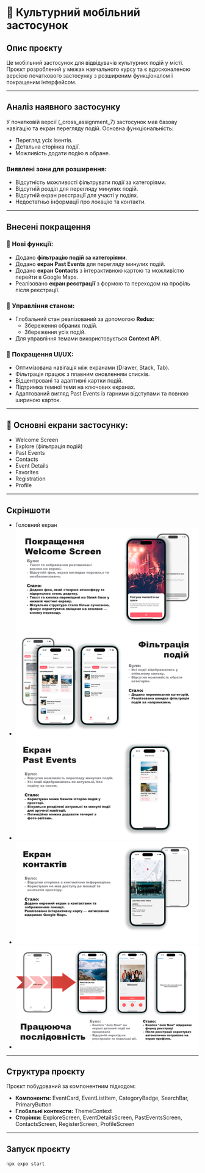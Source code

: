 # 📱 Культурний мобільний застосунок

## Опис проєкту

Це мобільний застосунок для відвідувачів культурних подій у місті. Проєкт розроблений у межах навчального курсу та є вдосконаленою версією початкового застосунку з розширеним функціоналом і покращеним інтерфейсом.

---

## Аналіз наявного застосунку

У початковій версії (\_cross_assignment_7) застосунок мав базову навігацію та екран перегляду подій. Основна функціональність:

- Перегляд усіх івентів.
- Детальна сторінка події.
- Можливість додати подію в обране.

### Виявлені зони для розширення:

- Відсутність можливості фільтрувати події за категоріями.
- Відсутній розділ для перегляду минулих подій.
- Відсутній екран реєстрації для участі у подіях.
- Недостатньо інформації про локацію та контакти.

---

## Внесені покращення

### 📌 Нові функції:

- Додано **фільтрацію подій за категоріями**.
- Додано **екран Past Events** для перегляду минулих подій.
- Додано **екран Contacts** з інтерактивною картою та можливістю перейти в Google Maps.
- Реалізовано **екран реєстрації** з формою та переходом на профіль після реєстрації.

### 📌 Управління станом:

- Глобальний стан реалізований за допомогою **Redux**:
  - Збереження обраних подій.
  - Збереження усіх подій.
- Для управління темами використовується **Context API**.

### 📌 Покращення UI/UX:

- Оптимізована навігація між екранами (Drawer, Stack, Tab).
- Фільтрація працює з плавним оновленням списків.
- Відцентровані та адаптивні картки подій.
- Підтримка темної теми на ключових екранах.
- Адаптований вигляд Past Events із гарними відступами та повною шириною карток.

---

## 🔗 Основні екрани застосунку:

- Welcome Screen
- Explore (фільтрація подій)
- Past Events
- Contacts
- Event Details
- Favorites
- Registration
- Profile

---

## Скріншоти

- Головний екран
  ![Головний екран](./presentation/presentation-1.png)
- ![Сторінка Explore з фільтрацією](./presentation/presentation-2.png)
- ![Сторінка Past Events](./presentation/presentation-5.png)
- ![Сторінка Contacts](./presentation/presentation-4.png)
- ![Сторінка реєстрації](./presentation/presentation-3.png)

---

## Структура проєкту

Проєкт побудований за компонентним підходом:

- **Компоненти:** EventCard, EventListItem, CategoryBadge, SearchBar, PrimaryButton
- **Глобальні контексти:** ThemeContext
- **Сторінки:** ExploreScreen, EventDetailsScreen, PastEventsScreen, ContactsScreen, RegisterScreen, ProfileScreen

---

## Запуск проєкту

```bash
npx expo start
```
